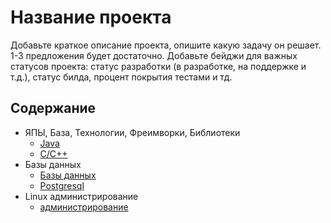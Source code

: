 # Название проекта
Добавьте краткое описание проекта, опишите какую задачу он решает. 1-3 предложения будет достаточно. Добавьте бейджи для важных статусов проекта: статус разработки (в разработке, на поддержке и т.д.), статус билда, процент покрытия тестами и тд.

## Содержание
- ЯПЫ, База, Технологии, Фреимворки, Библиотеки
    - [Java](./java/README.md)
    - [C/C++](./с-c++/README.md)
- Базы данных
    - [Базы данных]()
    - [Postgresql]()
- Linux администрирование
    - [администрирование]()